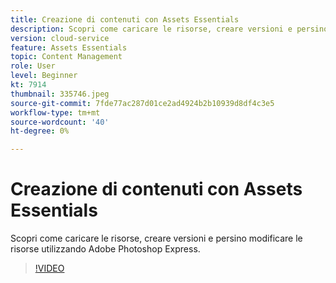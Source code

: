 ```yaml
---
title: Creazione di contenuti con Assets Essentials
description: Scopri come caricare le risorse, creare versioni e persino modificare le risorse utilizzando Adobe Photoshop Express.
version: cloud-service
feature: Assets Essentials
topic: Content Management
role: User
level: Beginner
kt: 7914
thumbnail: 335746.jpeg
source-git-commit: 7fde77ac287d01ce2ad4924b2b10939d8df4c3e5
workflow-type: tm+mt
source-wordcount: '40'
ht-degree: 0%

---
```


# Creazione di contenuti con Assets Essentials

Scopri come caricare le risorse, creare versioni e persino modificare le risorse utilizzando Adobe Photoshop Express.

>[!VIDEO](https://video.tv.adobe.com/v/335746/?quality=9&learn=on)
